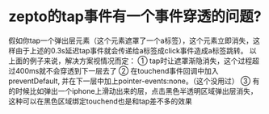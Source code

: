 
# zepto的tap事件有一个事件穿透的问题?

假如你tap一个弹出层元素（这个元素遮罩了一个a标签），这个元素立即消失，这样由于上述的0.3s延迟tap事件就会传递给a标签成click事件造成a标签跳转。
以上面的例子来说，解决方案视情况而定：
① tap时让遮罩渐隐消失，这个过程超过400ms就不会穿透到下一层去了
② 在touchend事件回调中加入preventDefault, 并在下一层中加上pointer-events:none。（这个没用过）
③ 有的时候比如弹出一个iphone上滑动出来的层，点击黑色半透明区域弹出层消失，这种可以在黑色区域绑定touchend也是和tap差不多的效果


# 